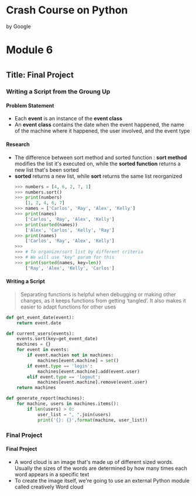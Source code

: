 Crash Course on Python
=======================

by Google

# Module 6
#
## Title: Final Project

### Writing a Script from the Groung Up

#### Problem Statement

* Each **event** is an instance of the **event class**
* An **event class** contains the date when the event happened, the name of the machine where it happened, the user involved, and the event type

#### Research

* The difference between sort method and sorted function : **sort method** modifies the list it's executed on, while the **sorted function** returns a new list that's been sorted
* **sorted** returns a new list, while **sort** returns the same list reorganized
	```python
	>>> numbers = [4, 6, 2, 7, 1]
	>>> numbers.sort()
	>>> print(numbers)
		[1, 2, 4, 6, 7]
	>>> names = ['Carlos', 'Ray', 'Alex', 'Kelly']
	>>> print(names)
		['Carlos', 'Ray', 'Alex', 'Kelly']
	>>> print(sorted(names))
		['Alex', 'Carlos', 'Kelly', 'Ray']
	>>> print(names)
		['Carlos', 'Ray', 'Alex', 'Kelly']
	>>>
	>>> # To organize/sort list by different criteria
	>>> # We will use "key" param for this
	>>> print(sorted(names, key=len))
		['Ray', 'Alex', 'Kelly', 'Carlos']
	```

#### Writing a Script

> Separating functions is helpful when debugging or making other changes, as it keeps functions from getting ‘tangled’. It also makes it easier to adapt functions for other uses

```python
def get_event_date(event):
	return event.date

def current_users(events):
	events.sort(key=get_event_date)
	machines = {}
	for event in events:
		if event.machien not in machines:
			machines[event.machine] = set()
		if event.type == 'login':
			machines[event.machine].add(event.user)
		elif event.type == 'logout':
			machines[event.machine].remove(event.user)
	return machines

def generate_report(machines):
	for machine, users in machines.items():
		if len(users) > 0:
			user_list = ", ".join(users)
			print('{}: {}'.format(machine, user_list))
```

### Final Project

#### Final Project

* A word cloud is an image that's made up of different sized words. Usually the sizes of the words are determined by how many times each word appears in a specific text
* To create the image itself, we're going to use an external Python module called creatively Word cloud
